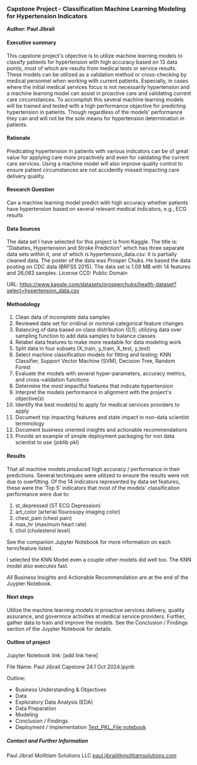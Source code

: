 ### Capstone Project - Classification Machine Learning Modeling for Hypertension Indicators

**Author: Paul Jibrail**

#### Executive summary
This capstone project's objective is to utilize machine learning models to classify patients for hypertension with high accuracy based on 13 data points, most of which are results from medical tests or service results.  These models can be utilized as a validation method or cross-checking by medical personnel when working with current patients.  Especially, in cases where the initial medical services focus is not necessarily hypertension and a machine learning model can assist in proactive care and validating current care circumstances.  To accomplish this several machine learning models will be trained and tested with a high performance objective for predicting hypertension in patients.  Though regardless of the models' performance they can and will not be the sole means for hypertension determination in patients.

#### Rationale
Predicating hypertension in patients with various indicators can be of great value for applying care more proactively and even for validating the current care services. Using a machine model will also improve quality control to ensure patient circumstances are not accidently missed impacting care delivery quality.

#### Research Question
Can a machine learning model predict with high accuracy whether patients have hypertension based on several relevant medical indicators, e.g., ECG results

#### Data Sources
The data set I have selected for this project is from Kaggle. The title is: "Diabetes, Hypertension and Stroke Prediction"  which has three separate data sets within it, one of which is hypertension_data.csv.  It is partially cleaned data. The poster of the data was Prosper Chuks. He based the data posting on CDC data (BRFSS 2015).  The data set is 1.09 MB with 14 features and 26,083 samples. License CC0: Public Domain

URL: https://www.kaggle.com/datasets/prosperchuks/health-dataset?select=hypertension_data.csv

#### Methodology
1. Clean data of incomplete data samples
2. Reviewed data set for oridinal or nominal categorical feature changes
3. Balancing of data based on class distribution (0,1); utilizing data over sampling function to add data samples to balance classes
4. Relabel data features to make more readable for data modeling work
5. Split data in four subsets (X_train, y_train, X_test, y_test)
6. Select machine classification models for fitting and testing; KNN Classifier, Support Vector Machine (SVM), Decision Tree, Random Forest
7. Evaluate the models with several hyper-parameters, accuracy metrics, and cross-validation functions
8. Determine the most impactful features that indicate hypertension
9. Interpret the models performance in alignment with the project's objective(s)
10. Identify the best model(s) to apply for medical services providers to apply
11. Document top impacting features and state impact in non-data scientist terminology
12. Document business oriented insights and actionable recommendations
13. Provide an example of simple deployment packaging for non data scientist to use (joblib pkl)

#### Results
That all machine models produced high accuracy / performance in their predictions. Several techniques were utilized to ensure the results were not due to overfitting. Of the 14 indicators represented by data set features, these were the 'Top 5' indicators that most of the models' classification performance were due to:
1. st_depressed (ST ECG Depression)
2. art_color (arterial flourosopy imaging color)
3. chest_pain (chest pain)
4. max_hr (maximum heart rate)
5. chol (cholesterol level)
   
See the companion Jupyter Notebook for more information on each term/feature listed.

I selected the KNN Model even a couple other models did well too. The KNN model also executes fast.

All Business Insights and Actionable Recommendation are at the end of the Juypter Notebook.

#### Next steps
Utilize the machine learning models in proactive services delivery, quality assurance, and governnce activities at medical service providers. Further, gather data to train and improve the models. See the Conclusion / Findings section of the Juypter Notebook for details.

#### Outline of project

Jupyter Notebook link: [add link here]

File Name: Paul Jibrail Capstone 24.1 Oct 2024.ipynb

Outline:
- Business Understanding & Objectives
- Data
- Exploratory Data Analysis (EDA)
- Data Preparation
- Modeling
- Conclusion / Findings
- Deployment / Implementation [Test_PKL_File notebook](https://github.com/plana912/UC/blob/main/Test_PKL_File.ipynb)

##### Contact and Further Information
Paul Jibrail
Mollitiam Solutions LLC
paul.jibrail@molltiamsolutions.com
